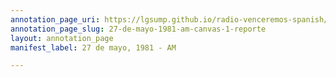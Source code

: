 ```yaml
---
annotation_page_uri: https://lgsump.github.io/radio-venceremos-spanish/annotations/27-de-mayo-1981-am-canvas-1-reporte.json
annotation_page_slug: 27-de-mayo-1981-am-canvas-1-reporte
layout: annotation_page
manifest_label: 27 de mayo, 1981 - AM

---
```


